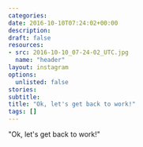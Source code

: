 ```yaml
---
categories:
date: 2016-10-10T07:24:02+00:00
description:
draft: false
resources:
- src: 2016-10-10_07-24-02_UTC.jpg
  name: "header"
layout: instagram
options:
  unlisted: false
stories:
subtitle:
title: "Ok, let's get back to work!"
tags: []
---
```


"Ok, let's get back to work!"
